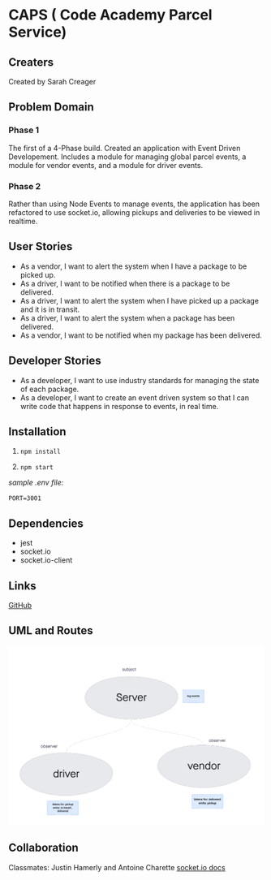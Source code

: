 # CAPS ( Code Academy Parcel Service)

## Creaters

Created by Sarah Creager

## Problem Domain  

### Phase 1
The first of a 4-Phase build. Created an application with Event Driven Developement. Includes a module for managing global parcel events, a module for vendor events, and a module for driver events.  

### Phase 2
Rather than using Node Events to manage events, the application has been refactored to use socket.io, allowing pickups and deliveries to be viewed in realtime.

## User Stories

* As a vendor, I want to alert the system when I have a package to be picked up.  
* As a driver, I want to be notified when there is a package to be delivered.  
* As a driver, I want to alert the system when I have picked up a package and it is in transit.  
* As a driver, I want to alert the system when a package has been delivered.  
* As a vendor, I want to be notified when my package has been delivered.  

## Developer Stories

* As a developer, I want to use industry standards for managing the state of each package.  
* As a developer, I want to create an event driven system so that I can write code that happens in response to events, in real time.  

## Installation

1. `npm install`  

2. `npm start`

*sample .env file:*

``` 
PORT=3001

```

## Dependencies

 * jest
 * socket.io
 * socket.io-client

## Links

[GitHub](https://github.com/SarahCreager/caps.git)

## UML and Routes

![UML](./img/uml.png)

## Collaboration

Classmates: Justin Hamerly and Antoine Charette
[socket.io docs](https://socket.io/docs/v4/)
